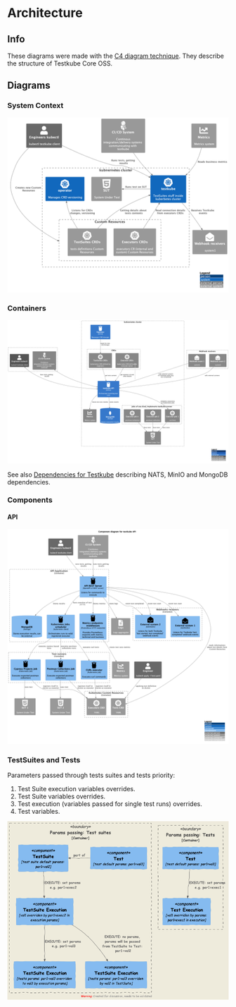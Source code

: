 # Architecture

## Info

These diagrams were made with the [C4 diagram technique](https://c4model.com/). They describe the structure of Testkube Core OSS.

## Diagrams

### System Context

![testkube system context diagram](../img/system-context.png)

### Containers

![testkube container diagram](../img/containers.png)

See also [Dependencies for Testkube](../articles/testkube-dependencies.md) describing NATS, MinIO and MongoDB dependencies.

### Components

#### API

![API](../img/components_api.png)

### TestSuites and Tests

Parameters passed through tests suites and tests priority: 

1. Test Suite execution variables overrides.
2. Test Suite variables overrides.
3. Test execution (variables passed for single test runs) overrides.
4. Test variables.


![variables passing](../img/params-passing.png)
